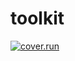 # toolkit

[![cover.run](https://cover.run/go/github.com/eaciit/toolkit.svg?style=flat&tag=golang-1.10)](https://cover.run/go?tag=golang-1.10&repo=github.com%2Feaciit%2Ftoolkit)
